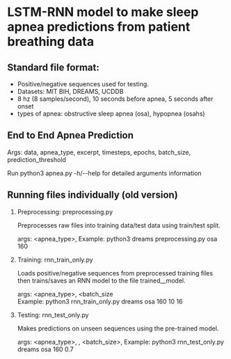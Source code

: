 # LSTM-RNN model to make sleep apnea predictions from patient breathing data

## Standard file format: 
- Positive/negative sequences used for testing. 
- Datasets: MIT BIH, DREAMS, UCDDB 
- 8 hz (8 samples/second), 10 seconds before apnea, 5 seconds after onset
- types of apnea: obstructive sleep apnea (osa), hypopnea (osahs)


## End to End Apnea Prediction 
 

Args: data, apnea_type, excerpt, timesteps, epochs, batch_size, prediction_threshold

Run python3 apnea.py -h/--help for detailed arguments information 




## Running files individually (old version)

1. Preprocessing: preprocessing.py
 
     Preprocesses raw files into training data/test data using train/test split. 

     args: <data> <apnea_type>, <timesteps> 
     Example: python3 dreams preprocessing.py osa 160

2. Training: rnn_train_only.py

      Loads positive/negative sequences from preprocessed training files
      then trains/saves an RNN model to the file trained_<apnea-type>_model.

      args: <data> <apnea_type>, <timesteps> <epochs> <batch_size  
      Example: python3 rnn_train_only.py dreams osa 160 10 16

3. Testing: rnn_test_only.py
  

      Makes predictions on unseen sequences using the pre-trained model. 

      args: <data> <apnea_type>, <timesteps>, <batch_size>, <threshold>
      Example: python3 rnn_test_only.py dreams osa 160 0.7
